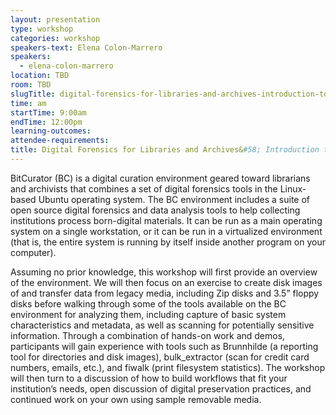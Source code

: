 ```yaml
---
layout: presentation
type: workshop
categories: workshop
speakers-text: Elena Colon-Marrero
speakers:
  - elena-colon-marrero
location: TBD
room: TBD
slugTitle: digital-forensics-for-libraries-and-archives-introduction-to-using-bitcurator
time: am
startTime: 9:00am
endTime: 12:00pm
learning-outcomes:
attendee-requirements:
title: Digital Forensics for Libraries and Archives&#58; Introduction to Using BitCurator
---
```

BitCurator (BC) is a digital curation environment geared toward librarians and archivists that combines a set of digital forensics tools in the Linux-based Ubuntu operating system. The BC environment includes a suite of open source digital forensics and data analysis tools to help collecting institutions process born-digital materials. It can be run as a main operating system on a single workstation, or it can be run in a virtualized environment (that is, the entire system is running by itself inside another program on your computer).

Assuming no prior knowledge, this workshop will first provide an overview of the environment. We will then focus on an exercise to create disk images of and transfer data from legacy media, including Zip disks and 3.5” floppy disks before walking through some of the tools available on the BC environment for analyzing them, including capture of basic system characteristics and metadata, as well as scanning for potentially sensitive information. Through a combination of hands-on work and demos, participants will gain experience with tools such as Brunnhilde (a reporting tool for directories and disk images), bulk_extractor (scan for credit card numbers, emails, etc.), and fiwalk (print filesystem statistics). The workshop will then turn to a discussion of how to build workflows that fit your institution’s needs, open discussion of digital preservation practices, and continued work on your own using sample removable media.
